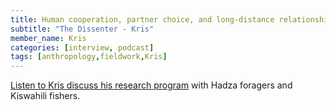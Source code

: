 ```yaml
---
title: Human cooperation, partner choice, and long-distance relationships
subtitle: "The Dissenter - Kris"
member_name: Kris
categories: [interview, podcast]
tags: [anthropology,fieldwork,Kris]
---
```

[Listen to Kris discuss his research program](https://open.spotify.com/episode/361nBgi2H4t2HCR0lFeqw6) with Hadza foragers and Kiswahili fishers.
